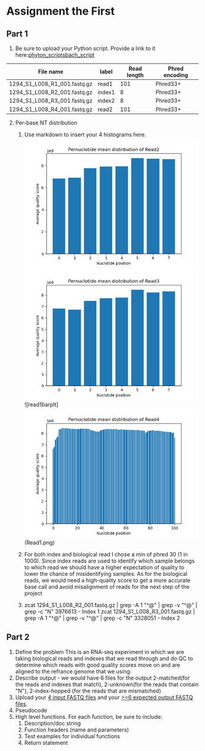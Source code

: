 # Assignment the First

## Part 1
1. Be sure to upload your Python script. Provide a link to it here:[phyton_script](Part_1.py)[sbach_script](Part1sbach.sh)

| File name | label | Read length | Phred encoding |
|---|---|---|---|
| 1294_S1_L008_R1_001.fastq.gz | read1 | 101 | Phred33+ |
| 1294_S1_L008_R2_001.fastq.gz | index1 | 8 | Phred33+ |
| 1294_S1_L008_R3_001.fastq.gz | index2 | 8 | Phred33+ |
| 1294_S1_L008_R4_001.fastq.gz | read2 | 101 | Phred33+ |

2. Per-base NT distribution
    1. Use markdown to insert your 4 histograms here.![read2barplt](Read2.png)![read3barplt](Read3.png)![read1barplt]![Read4barplt](Read4.png)(Read1.png)
    2. For both index and biological read I chose a min of phred 30 (1 in 1000). Since index reads are used to identify which sample belongs to which read we should have a higher expectation of quality to lower the chance of                 misidentifying samples.
    As for the biological reads, we would need a high-quality score to get a more accurate base call and avoid misalignment of reads for the next step of the project
       
    4.  zcat 1294_S1_L008_R2_001.fastq.gz | grep -A 1 "^@" | grep -v "^@" | grep -c "N"
        3976613 - Index 1
        zcat 1294_S1_L008_R3_001.fastq.gz | grep -A 1 "^@" | grep -v "^@" | grep -c "N"
        3328051 - Index 2
## Part 2
1. Define the problem
   This is an RNA-seq experiment in which we are taking biological reads and indexes that we read through and do QC to determine which reads with good quality scores move on and are aligned to the refrance genome that we using.
3. Describe output - we would have 6 files for the output 2-matched(for the reads and indexes that match), 2-unknown(for the reads that contain "N"), 2-index-hopped (for the reads that are mismatched)
4. Upload your [4 input FASTQ files](../TEST-input_FASTQ) and your [>=6 expected output FASTQ files](../TEST-output_FASTQ).
5. Pseudocode
6. High level functions. For each function, be sure to include:
    1. Description/doc string
    2. Function headers (name and parameters)
    3. Test examples for individual functions
    4. Return statement

